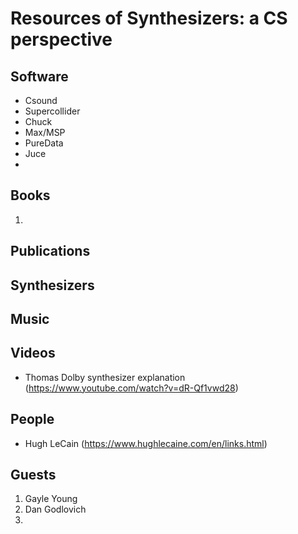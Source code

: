 # Resources of Synthesizers: a CS perspective

## Software 

- Csound 
- Supercollider
-  Chuck 
- Max/MSP 
- PureData 
- Juce 
-  


## Books 

1. 

## Publications 

## Synthesizers 

## Music 

## Videos 
  - Thomas Dolby synthesizer explanation (https://www.youtube.com/watch?v=dR-Qf1vwd28)


## People 

  - Hugh LeCain (https://www.hughlecaine.com/en/links.html) 


## Guests 

1. Gayle Young 
2. Dan Godlovich 
3. 
